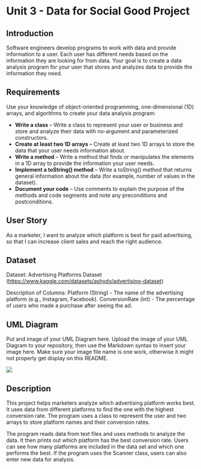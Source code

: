 # Unit 3 - Data for Social Good Project 

## Introduction 

Software engineers develop programs to work with data and provide information to a user. Each user has different needs based on the information they are looking for from data. Your goal is to create a data analysis program for your user that stores and analyzes data to provide the information they need. 

## Requirements 

Use your knowledge of object-oriented programming, one-dimensional (1D) arrays, and algorithms to create your data analysis program: 
- **Write a class** – Write a class to represent your user or business and store and analyze their data with no-argument and parameterized constructors. 
- **Create at least two 1D arrays** – Create at least two 1D arrays to store the data that your user needs information about. 
- **Write a method** – Write a method that finds or manipulates the elements in a 1D array to provide the information your user needs. 
- **Implement a toString() method** – Write a toString() method that returns general information about the data (for example, number of values in the dataset). 
- **Document your code** – Use comments to explain the purpose of the methods and code segments and note any preconditions and postconditions. 

## User Story 

As a marketer, I want to analyze which platform is best for paid advertising, so that I can increase client sales and reach the right audience.

## Dataset 

Dataset: Advertising Platforms Dataset (https://www.kaggle.com/datasets/ashydv/advertising-dataset)

Description of Columns:
Platform (String) - The name of the advertising platform (e.g., Instagram, Facebook).
ConversionRate (int) - The percentage of users who made a purchase after seeing the ad.


## UML Diagram 

Put and image of your UML Diagram here. Upload the image of your UML Diagram to your repository, then use the Markdown syntax to insert your image here. Make sure your image file name is one work, otherwise it might not properly get display on this README. 

![](https://i.ibb.co/rffZ4mq/image.png)

## Description 

This project helps marketers analyze which advertising platform works best. It uses data from different platforms to find the one with the highest conversion rate. The program uses a class to represent the user and two arrays to store platform names and their conversion rates.

The program reads data from text files and uses methods to analyze the data. It then prints out which platform has the best conversion rate. Users can see how many platforms are included in the data set and which one performs the best. If the program uses the Scanner class, users can also enter new data for analysis.
